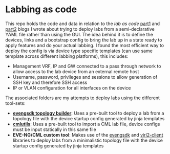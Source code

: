 # Labbing as code

This repo holds the code and data in relation to the *lab as code* [part1](https://theworldsgonemad.net/2025/lab-as-code-pt1/) and [part2](https://theworldsgonemad.net/2025/lab-as-code-pt2/) blogs I wrote about trying to deploy labs from a semi-declarative YAML file rather than using the GUI. The idea behind it is to define the devices, links and a bootstrap config to bring the lab up in a state ready to apply features and do your actual labbing. I found the most efficient way to deploy the config is via device type specific templates (can use same template across different labbing platforms), this includes:

- Management VRF, IP and GW connected to a pass through network to allow access to the lab device from an external remote host
- Username, password, privileges and sessions to allow generation of SSH key and therefore SSH access
- IP or VLAN configuration for all interfaces on the device

The associated folders are my attempts to deploy labs using the different tool-sets:

- [**evengsdk topology builder**](https://ttafsir.github.io/evengsdk/topology_builder/): Uses a pre-built tool to deploy a lab from a topology file with the device startup config generated by jinja templates
- [**cmlutils**](https://github.com/CiscoDevNet/virlutils): Uses a pre-built tool to import a CML lab file, device configs must be input statically in this same file
- **EVE-NG/CML custom tool**: Makes use of the [evengsdk](https://ttafsir.github.io/evengsdk/api_reference/#evengsdk.api.EvengApi.create_lab) and [virl2-client](https://github.com/CiscoDevNet/virl2-client) libraries to deploy labs from a minimalistic topology file with the device startup config generated by jinja templates
<!-- - **containerlab:** Uses [containerlab](https://containerlab.dev)  to deploy labs from a minimalistic topology file which also deploys the device management config to allow SSH access -->
